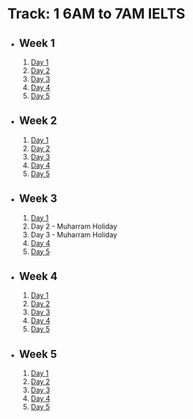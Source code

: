 # Track: 1 6AM to 7AM IELTS

- ## Week 1

   1. [Day 1](https://www.facebook.com/iCodeguru/videos/1552180998977828)
   2. [Day 2](https://www.facebook.com/iCodeguru/videos/1498265397440046)
   3. [Day 3](https://www.facebook.com/iCodeguru/videos/1129745338323772)
   4. [Day 4](https://www.facebook.com/iCodeguru/videos/1164553544873334)
   5. [Day 5](https://www.facebook.com/iCodeguru/videos/810749914363881)

- ## Week 2

   1. [Day 1](https://www.facebook.com/iCodeguru/videos/8024067470985829)
   2. [Day 2](https://www.facebook.com/iCodeguru/videos/1379786642702245)
   3. [Day 3](https://www.facebook.com/iCodeguru/videos/1523372771866116)
   4. [Day 4](https://www.facebook.com/iCodeguru/videos/1006605144799700)
   5. [Day 5](https://www.facebook.com/iCodeguru/videos/7837816686317472)

- ## Week 3

   1. [Day 1](https://www.facebook.com/iCodeguru/videos/761657355908260)
   2. Day 2 - Muharram Holiday
   3. Day 3 - Muharram Holiday
   4. [Day 4](https://www.facebook.com/iCodeguru/videos/1569511960625623)
   5. [Day 5](https://www.facebook.com/iCodeguru/videos/1045687760250220)

- ## Week 4

   1. [Day 1](https://www.facebook.com/iCodeguru/videos/1140597813680077)
   2. [Day 2](https://www.facebook.com/iCodeguru/videos/818498183731269)
   3. [Day 3](https://www.facebook.com/iCodeguru/videos/501024759266416)
   4. [Day 4](https://www.facebook.com/iCodeguru/videos/494694896582614)
   5. [Day 5](https://www.facebook.com/iCodeguru/videos/417065911352449)

- ## Week 5

   1. [Day 1](https://www.facebook.com/iCodeguru/videos/340905122411540)
   2. [Day 2](https://www.facebook.com/iCodeguru/videos/2462244270626890)
   3. [Day 3](https://www.facebook.com/iCodeguru/videos/906628767878730)
   4. [Day 4](https://www.facebook.com/iCodeguru/videos/500382482543759)
   5. [Day 5](https://www.facebook.com/watch/?v=1021546286134028)

<!-- - ## Week 6

   1. [Day 1](https://www.facebook.com/iCodeguru/videos/1570082010207003)
   2. [Day 2](https://www.facebook.com/iCodeguru/videos/1903103596802080)
   3. [Day 3](https://www.facebook.com/iCodeguru/videos/1100050455061130)
   4. [Day 4](https://www.facebook.com/watch/?v=416497597509946)
   5. [Day 5](https://www.facebook.com/iCodeguru/videos/442660485430699) -->

<!-- - ## Week 

   1. [Day 1]()
   2. [Day 2]()
   3. [Day 3]()
   4. [Day 4]()
   5. [Day 5]() -->